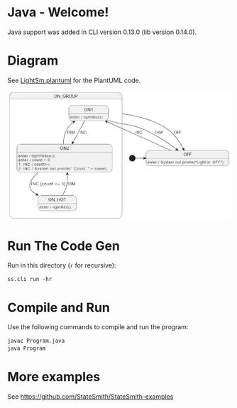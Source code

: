 # Java - Welcome!
Java support was added in CLI version 0.13.0 (lib version 0.14.0).

# Diagram
See [LightSm.plantuml](./my_light_package/LightSm.plantuml) for the PlantUML code.

![](docs/fsm.png)

# Run The Code Gen
Run in this directory (`r` for recursive):
```
ss.cli run -hr
```

# Compile and Run
Use the following commands to compile and run the program:

```bash
javac Program.java
java Program
```

# More examples
See https://github.com/StateSmith/StateSmith-examples
